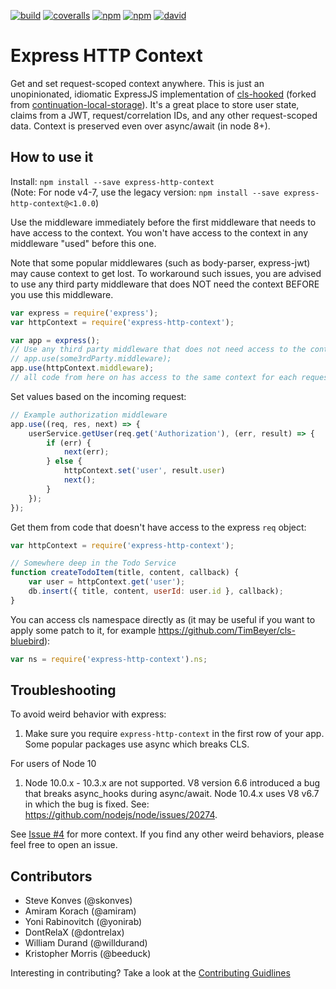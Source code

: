 [![build](https://img.shields.io/github/actions/workflow/status/skonves/express-http-context/build.yml?branch=master)](https://github.com/skonves/express-http-context/actions/workflows/build.yml)
[![coveralls](https://img.shields.io/coveralls/skonves/express-http-context.svg)](https://coveralls.io/github/skonves/express-http-context)
[![npm](https://img.shields.io/npm/v/express-http-context.svg)](https://www.npmjs.com/package/express-http-context)
[![npm](https://img.shields.io/npm/dm/express-http-context.svg)](https://www.npmjs.com/package/express-http-context)
[![david](https://img.shields.io/david/skonves/express-http-context.svg)](https://david-dm.org/skonves/express-http-context)

# Express HTTP Context
Get and set request-scoped context anywhere.  This is just an unopinionated, idiomatic ExpressJS implementation of [cls-hooked](https://github.com/Jeff-Lewis/cls-hooked) (forked from [continuation-local-storage](https://www.npmjs.com/package/continuation-local-storage)).  It's a great place to store user state, claims from a JWT, request/correlation IDs, and any other request-scoped data. Context is preserved even over async/await (in node 8+).

## How to use it

Install: `npm install --save express-http-context`  
(Note: For node v4-7, use the legacy version: `npm install --save express-http-context@<1.0.0`)

Use the middleware immediately before the first middleware that needs to have access to the context.
You won't have access to the context in any middleware "used" before this one.

Note that some popular middlewares (such as body-parser, express-jwt) may cause context to get lost.
To workaround such issues, you are advised to use any third party middleware that does NOT need the context
BEFORE you use this middleware.

``` js
var express = require('express');
var httpContext = require('express-http-context');

var app = express();
// Use any third party middleware that does not need access to the context here, e.g. 
// app.use(some3rdParty.middleware);
app.use(httpContext.middleware);
// all code from here on has access to the same context for each request
```

Set values based on the incoming request:

``` js
// Example authorization middleware
app.use((req, res, next) => {
	userService.getUser(req.get('Authorization'), (err, result) => {
		if (err) {
			next(err);
		} else {
			httpContext.set('user', result.user)
			next();
		}
	});
});
```

Get them from code that doesn't have access to the express `req` object:

``` js
var httpContext = require('express-http-context');

// Somewhere deep in the Todo Service
function createTodoItem(title, content, callback) {
	var user = httpContext.get('user');
	db.insert({ title, content, userId: user.id }, callback);
}
```

You can access cls namespace directly as (it may be useful if you want to apply some patch to it, for example https://github.com/TimBeyer/cls-bluebird):
``` js
var ns = require('express-http-context').ns;
```

## Troubleshooting
To avoid weird behavior with express:
1. Make sure you require `express-http-context` in the first row of your app. Some popular packages use async which breaks CLS.

For users of Node 10
1. Node 10.0.x - 10.3.x are not supported.  V8 version 6.6 introduced a bug that breaks async_hooks during async/await.  Node 10.4.x uses V8 v6.7 in which the bug is fixed.  See: https://github.com/nodejs/node/issues/20274.

See [Issue #4](https://github.com/skonves/express-http-context/issues/4) for more context.  If you find any other weird behaviors, please feel free to open an issue.

## Contributors
* Steve Konves (@skonves)
* Amiram Korach (@amiram)
* Yoni Rabinovitch (@yonirab)
* DontRelaX (@dontrelax)
* William Durand (@willdurand)
* Kristopher Morris (@beeduck)

Interesting in contributing? Take a look at the [Contributing Guidlines](/CONTRIBUTING.md)
